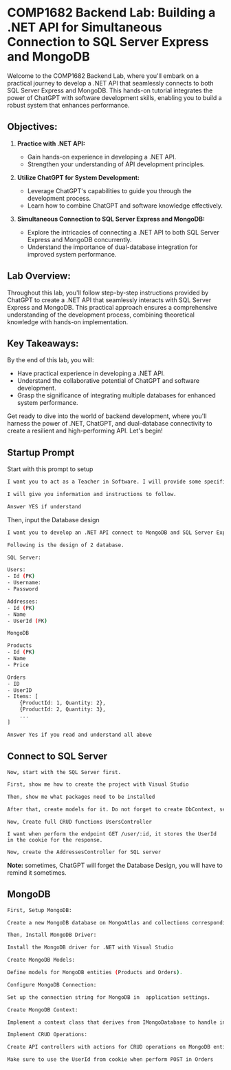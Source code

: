 # COMP1682 Backend Lab: Building a .NET API for Simultaneous Connection to SQL Server Express and MongoDB

Welcome to the COMP1682 Backend Lab, where you'll embark on a practical journey to develop a .NET API that seamlessly connects to both SQL Server Express and MongoDB. This hands-on tutorial integrates the power of ChatGPT with software development skills, enabling you to build a robust system that enhances performance.

## Objectives:

1. **Practice with .NET API:**

   - Gain hands-on experience in developing a .NET API.
   - Strengthen your understanding of API development principles.

2. **Utilize ChatGPT for System Development:**

   - Leverage ChatGPT's capabilities to guide you through the development process.
   - Learn how to combine ChatGPT and software knowledge effectively.

3. **Simultaneous Connection to SQL Server Express and MongoDB:**
   - Explore the intricacies of connecting a .NET API to both SQL Server Express and MongoDB concurrently.
   - Understand the importance of dual-database integration for improved system performance.

## Lab Overview:

Throughout this lab, you'll follow step-by-step instructions provided by ChatGPT to create a .NET API that seamlessly interacts with SQL Server Express and MongoDB. This practical approach ensures a comprehensive understanding of the development process, combining theoretical knowledge with hands-on implementation.

## Key Takeaways:

By the end of this lab, you will:

- Have practical experience in developing a .NET API.
- Understand the collaborative potential of ChatGPT and software development.
- Grasp the significance of integrating multiple databases for enhanced system performance.

Get ready to dive into the world of backend development, where you'll harness the power of .NET, ChatGPT, and dual-database connectivity to create a resilient and high-performing API. Let's begin!

## Startup Prompt

Start with this prompt to setup

```bash
I want you to act as a Teacher in Software. I will provide some specific information about software requirements, and it will be your job to come up with a tutorial to meet the requirements with C# and .NET and Visual Studio

I will give you information and instructions to follow.

Answer YES if understand
```

Then, input the Database design

```bash
I want you to develop an .NET API connect to MongoDB and SQL Server Express at the same time.

Following is the design of 2 database.

SQL Server:

Users:
- Id (PK)
- Username:
- Password

Addresses:
- Id (PK)
- Name
- UserId (FK)

MongoDB

Products
- Id (PK)
- Name
- Price

Orders
- ID
- UserID
- Items: [
	{ProductId: 1, Quantity: 2},
	{ProductId: 2, Quantity: 3},
	...
]

Answer Yes if you read and understand all above
```

## Connect to SQL Server

```bash
Now, start with the SQL Server first.

First, show me how to create the project with Visual Studio
```

```bash
Then, show me what packages need to be installed
```

```bash
After that, create models for it. Do not forget to create DbContext, setup the ConnectionString, run Migration and Update-Database
```

```
Now, Create full CRUD functions UsersController

I want when perform the endpoint GET /user/:id, it stores the UserId in the cookie for the response.
```

```bash
Now, create the AddressesController for SQL server
```

**Note:** sometimes, ChatGPT will forget the Database Design, you will have to remind it sometimes.

## MongoDB

```bash
First, Setup MongoDB:

Create a new MongoDB database on MongoAtlas and collections corresponding to models.
```

```bash
Then, Install MongoDB Driver:

Install the MongoDB driver for .NET with Visual Studio
```

```bash
Create MongoDB Models:

Define models for MongoDB entities (Products and Orders).
```

```bash
Configure MongoDB Connection:

Set up the connection string for MongoDB in  application settings.
```

```bash
Create MongoDB Context:

Implement a context class that derives from IMongoDatabase to handle interactions with MongoDB.
```

```bash
Implement CRUD Operations:

Create API controllers with actions for CRUD operations on MongoDB entities.

Make sure to use the UserId from cookie when perform POST in Orders
```
